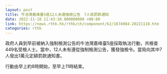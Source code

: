 ```yaml
---
layout: post
title: 牛池灣嘉峰臺5座12人未遵強檢公告　7人收罰款通知
date: 2022-11-10 11:43:10.000000000 +08:00
link: https://news.rthk.hk/rthk/ch/component/k2/1674984-20221110.htm
categories: rthk
---
```


政府人員到早前被納入強制檢測公告的牛池灣嘉峰臺5座採取執法行動，共檢查449名受檢人士。當中，12人未有遵從強制檢測公告，獲發強檢令。當局向其中7人發出1萬元定額罰款通知書。

行動由早上約8時開始，至早上11時結束。
